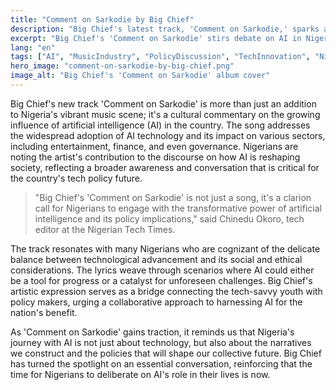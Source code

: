 ```yaml
---
title: "Comment on Sarkodie by Big Chief"
description: "Big Chief's latest track, 'Comment on Sarkodie,' sparks a vital conversation on AI's impact in Nigeria."
excerpt: "Big Chief's 'Comment on Sarkodie' stirs debate on AI in Nigeria."
lang: "en"
tags: ["AI", "MusicIndustry", "PolicyDiscussion", "TechInnovation", "Nigeria"]
hero_image: "comment-on-sarkodie-by-big-chief.png"
image_alt: "Big Chief's 'Comment on Sarkodie' album cover"
---
```


Big Chief's new track 'Comment on Sarkodie' is more than just an addition to Nigeria's vibrant music scene; it's a cultural commentary on the growing influence of artificial intelligence (AI) in the country. The song addresses the widespread adoption of AI technology and its impact on various sectors, including entertainment, finance, and even governance. Nigerians are noting the artist's contribution to the discourse on how AI is reshaping society, reflecting a broader awareness and conversation that is critical for the country's tech policy future.

> "Big Chief's 'Comment on Sarkodie' is not just a song, it's a clarion call for Nigerians to engage with the transformative power of artificial intelligence and its policy implications," said Chinedu Okoro, tech editor at the Nigerian Tech Times.

The track resonates with many Nigerians who are cognizant of the delicate balance between technological advancement and its social and ethical considerations. The lyrics weave through scenarios where AI could either be a tool for progress or a catalyst for unforeseen challenges. Big Chief's artistic expression serves as a bridge connecting the tech-savvy youth with policy makers, urging a collaborative approach to harnessing AI for the nation's benefit.

As 'Comment on Sarkodie' gains traction, it reminds us that Nigeria's journey with AI is not just about technology, but also about the narratives we construct and the policies that will shape our collective future. Big Chief has turned the spotlight on an essential conversation, reinforcing that the time for Nigerians to deliberate on AI's role in their lives is now.